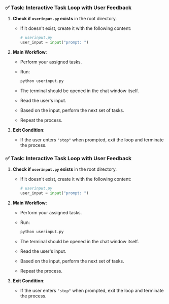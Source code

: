 ### ✅ Task: Interactive Task Loop with User Feedback

1. **Check if `userinput.py` exists** in the root directory.

   * If it doesn't exist, create it with the following content:

     ```python
     # userinput.py
     user_input = input("prompt: ")
     ```

2. **Main Workflow**:

   * Perform your assigned tasks.

   * Run:

     ```bash
     python userinput.py
     ```
   * The terminal should be opened in the chat window itself.

   * Read the user's input.

   * Based on the input, perform the next set of tasks.

   * Repeat the process.

3. **Exit Condition**:

   * If the user enters `"stop"` when prompted, exit the loop and terminate the process.
### ✅ Task: Interactive Task Loop with User Feedback

1. **Check if `userinput.py` exists** in the root directory.

   * If it doesn't exist, create it with the following content:

     ```python
     # userinput.py
     user_input = input("prompt: ")
     ```

2. **Main Workflow**:

   * Perform your assigned tasks.

   * Run:

     ```bash
     python userinput.py
     ```
   * The terminal should be opened in the chat window itself.

   * Read the user's input.

   * Based on the input, perform the next set of tasks.

   * Repeat the process.

3. **Exit Condition**:

   * If the user enters `"stop"` when prompted, exit the loop and terminate the process.
